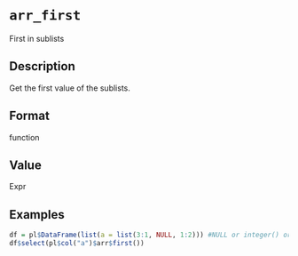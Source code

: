 # `arr_first`

First in sublists


## Description

Get the first value of the sublists.


## Format

function


## Value

Expr


## Examples

```r
df = pl$DataFrame(list(a = list(3:1, NULL, 1:2))) #NULL or integer() or list()
df$select(pl$col("a")$arr$first())
```


